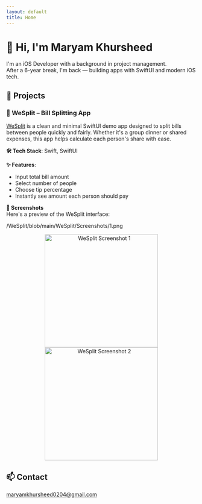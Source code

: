```yaml
---
layout: default
title: Home
---
```


# 👋 Hi, I'm Maryam Khursheed

I'm an iOS Developer with a background in project management.  
After a 6-year break, I'm back — building apps with SwiftUI and modern iOS tech.

## 🔧 Projects


### 💸 WeSplit – Bill Splitting App

[WeSplit](https://github.com/dev-maryamkhursheed/WeSplit) is a clean and minimal SwiftUI demo app designed to split bills between people quickly and fairly. Whether it's a group dinner or shared expenses, this app helps calculate each person's share with ease.

**🛠 Tech Stack**: Swift, SwiftUI

**✨ Features**:
- Input total bill amount
- Select number of people
- Choose tip percentage
- Instantly see amount each person should pay

**📸 Screenshots**  
Here's a preview of the WeSplit interface:

/WeSplit/blob/main/WeSplit/Screenshots/1.png

<p align="center">
  <img src="WeSplit/blob/main/WeSplit/Screenshots/1.png" width="300" alt="WeSplit Screenshot 1">
  <img src="WeSplit/blob/main/WeSplit/Screenshots/2.png" width="300" alt="WeSplit Screenshot 2">
</p>



## 📫 Contact
maryamkhursheed0204@gmail.com

